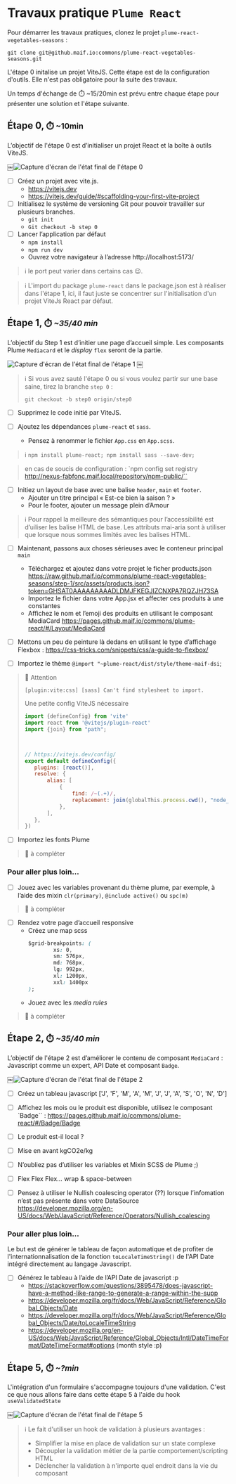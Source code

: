 # Travaux pratique `Plume React`


Pour démarrer les travaux pratiques, clonez le projet `plume-react-vegetables-seasons` :
```terminal
git clone git@github.maif.io:commons/plume-react-vegetables-seasons.git
```

L'étape 0 initalise un projet ViteJS. Cette étape est de la configuration d'outils. Elle n'est pas obligatoire pour la suite des travaux.

Un temps d'échange de ⏱️ ~15/20min est prévu entre chaque étape pour présenter une solution et l'étape suivante.








## Étape 0, <small>⏱️ ~10min</small>

L’objectif de l'étape 0 est d’initialiser un projet React et la boîte à outils ViteJS.

￼![Capture d'écran de l'état final de l'étape 0](README.assets/step0-init-vite-project.png)

- [ ] Créez un projet avec vite.js.
    - https://vitejs.dev
    - https://vitejs.dev/guide/#scaffolding-your-first-vite-project
- [ ] Initialisez le système de versioning Git pour pouvoir travailler sur plusieurs branches.
    - `git init`
    - `Git checkout -b step 0`
- [ ] Lancer l’application par défaut
    - `npm install`
    - `npm run dev`
    - Ouvrez votre navigateur à l’adresse http://localhost:5173/

>ℹ️ le port peut varier dans certains cas 😉.

>ℹ️ L'import du package `plume-react` dans le package.json est à réaliser dans l'étape 1, ici, il faut juste se concentrer sur l'initialisation d'un projet ViteJs React par défaut.








## Étape 1, <small>⏱️ _~35/40 min_</small>

L’objectif du Step 1 est d’initier une page d’accueil simple. Les composants Plume `Mediacard` et le _display_ `flex` seront de la partie.

![Capture d'écran de l'état final de l'étape 1](README.assets/step1-final-result.png)
￼
>ℹ️ Si vous avez sauté l'étape 0 ou si vous voulez partir sur une base saine, tirez la branche `step 0` :
>```terminal
>git checkout -b step0 origin/step0
>```

- [ ] Supprimez le code initié par ViteJS.

- [ ] Ajoutez les dépendances `plume-react` et `sass`.
    - Pensez à renommer le fichier `App.css` en `App.scss`. 

>ℹ️ `npm install plume-react; npm install sass --save-dev;`

>en cas de soucis de configuration : `npm config set registry http://nexus-fabfonc.maif.local/repository/npm-public/``


- [ ] Initiez un layout de base avec une balise `header`, `main` et `footer`. 
    - Ajouter un titre principal « Est-ce bien la saison ? »
    - Pour le footer, ajouter un  message plein d’Amour

>ℹ️ Pour rappel la meilleure des sémantiques pour l’accessibilité est d’uiliser les balise HTML de base. Les attributs mai-aria sont à utiliser que lorsque nous sommes limités avec les balises HTML.



- [ ] Maintenant, passons aux choses sérieuses avec le conteneur principal `main`
    - Téléchargez et ajoutez dans votre projet le ficher products.json  https://raw.github.maif.io/commons/plume-react-vegetables-seasons/step-1/src/assets/products.json?token=GHSAT0AAAAAAAAADLDMJFKEGJIZCNXPA7RQZJH73SA
    - Importez le fichier dans votre App.jsx et affecter ces produits à une constantes
    - Affichez le nom et l’emoji des produits en utilisant le composant MediaCard https://pages.github.maif.io/commons/plume-react/#/Layout/MediaCard

- [ ] Mettons un peu de peinture là dedans en utilisant le type d’affichage Flexbox : https://css-tricks.com/snippets/css/a-guide-to-flexbox/

- [ ] Importez le thème  `@import "~plume-react/dist/style/theme-maif-dsi`;

>🚨 Attention
>```terminal
>[plugin:vite:css] [sass] Can't find stylesheet to import.
>````
>Une petite config ViteJS nécessaire
>```javascript
>import {defineConfig} from 'vite'
>import react from '@vitejs/plugin-react'
>import {join} from "path";
>
>
>
>// https://vitejs.dev/config/
>export default defineConfig({
>    plugins: [react()],
>    resolve: {
>        alias: [
>            {
>                find: /~(.+)/,
>                replacement: join(globalThis.process.cwd(), "node_modules/$1"),
>            },
>        ],
>    },
>})
>````

- [ ] Importez les fonts Plume

>🚨 à compléter 

### Pour aller plus loin…

- [ ] Jouez avec les variables provenant du thème plume, par exemple, à l’aide des mixin `clr(primary)`, `@include active()` ou `spc(m)`

>🚨 à compléter 

- [ ] Rendez votre page d’accueil responsive
    - Créez une map scss
        ```css
		$grid-breakpoints: (
       			xs: 0,
        		sm: 576px,
        		md: 768px,
        		lg: 992px,
        		xl: 1200px,
        		xxl: 1400px
		);
        ``````
    - Jouez avec les _media rules_

>🚨 à compléter 







## Étape 2, <small>⏱️ _~35/40 min_</small>


L’objectif de l'étape 2 est d’améliorer le contenu de composant `MediaCard` : Javascript comme un expert, API Date et composant `Badge`.

￼![Capture d'écran de l'état final de l'étape 2](<README.assets/step2-final-result.png>)

- [ ] Créez un tableau javascript ['J', 'F', 'M', 'A', 'M', 'J', 'J', 'A', 'S', 'O', 'N', 'D']
- [ ] Affichez les mois ou le produit est disponible, utilisez le composant `Badge`` : https://pages.github.maif.io/commons/plume-react/#/Badge/Badge
- [ ] Le produit est-il local ?
- [ ] Mise en avant kgCO2e/kg
- [ ] N’oubliez pas d’utiliser les variables et Mixin SCSS de Plume ;)
- [ ] Flex Flex Flex… wrap & space-between
- [ ] Pensez à utiliser le Nullish coalescing operator (??) lorsque l’infomation n’est pas présente dans votre DataSource https://developer.mozilla.org/en-US/docs/Web/JavaScript/Reference/Operators/Nullish_coalescing


### Pour aller plus loin…

Le but est de générer le tableau de façon automatique et de profiter de l'internationnalisation de la fonction `toLocaleTimeString()` de l'API Date intégré directement au langage Javascript.

- [ ] Générez le tableau à l’aide de l’API Date de javascript :p
    - https://stackoverflow.com/questions/3895478/does-javascript-have-a-method-like-range-to-generate-a-range-within-the-supp
    - https://developer.mozilla.org/fr/docs/Web/JavaScript/Reference/Global_Objects/Date
    - https://developer.mozilla.org/fr/docs/Web/JavaScript/Reference/Global_Objects/Date/toLocaleTimeString
    - https://developer.mozilla.org/en-US/docs/Web/JavaScript/Reference/Global_Objects/Intl/DateTimeFormat/DateTimeFormat#options (month style :p)











## Étape 5, <small>⏱️ _~?min_</small>

L'intégration d'un formulaire s'accompagne toujours d'une validation. C'est ce que nous allons faire dans cette étape 5 à l'aide du hook `useValidatedState`

￼![Capture d'écran de l'état final de l'étape 5](<README.assets/step5-final-result.png>)


>ℹ️ Le fait d'utiliser un hook de validation à plusieurs avantages : 
>
>- Simplifier la mise en place de validation sur un state complexe
>- Découpler la validation métier de la partie comportement/scripting HTML
>- Déclencher la validation à n'importe quel endroit dans la vie du composant
> 

